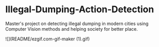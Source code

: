 # Illegal-Dumping-Action-Detection
Master's project on detecting illegal dumping in modern cities using Computer Vision methods and helping society for better place.

![](README/ezgif.com-gif-maker (1).gif)
